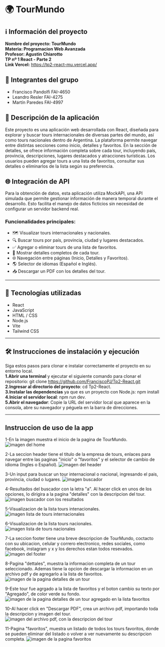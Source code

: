 # 🌍 TourMundo

## ℹ️ Información del proyecto

**Nombre del proyecto: TourMundo**  <br>
**Materia: Programacion Web Avanzada** <br>
**Profesor: Agustin Chiarotto** <br>
**TP nº 1 React - Parte 2**<br>
**Link Vercel:** https://tp2-react-mu.vercel.app/

## 👥 Integrantes del grupo

- Francisco Pandolfi FAI-4650
- Leandro Resler FAI-4275
- Martín Paredes FAI-4997

## 📌 Descripción de la aplicación

Este proyecto es una aplicación web desarrollada con React, diseñada para explorar y buscar tours internacionales de diversas partes del mundo, así como tours nacionales dentro de Argentina. La plataforma permite navegar entre distintas secciones como inicio, detalles y favoritos. En la sección de detalles, se ofrece información completa sobre cada tour, incluyendo país, provincia, descripciones, lugares destacados y atracciones turísticas. Los usuarios pueden agregar tours a una lista de favoritos, consultar sus detalles o eliminarlos de la lista según su preferencia.

## 🌐 Integración de API
Para la obtención de datos, esta aplicación utiliza MockAPI, una API simulada que permite gestionar información de manera temporal durante el desarrollo. Esto facilita el manejo de datos ficticios sin necesidad de configurar un servidor backend real.

### Funcionalidades principales:

- 🗺️ Visualizar tours internacionales y nacionales.
- 🔍 Buscar tours por país, provincia, ciudad y lugares destacados.
- ✅ Agregar o eliminar tours de una lista de favoritos.
- 📄 Mostrar detalles completos de cada tour.
- 🌐 Navegación entre páginas (Inicio, Detalles y Favoritos).
- 🌎 Selector de idiomas (Español e Inglés).
- 📥 Descargar un PDF con los detalles del tour.

---

## 🧪 Tecnologías utilizadas

- React
- JavaScript
- HTML / CSS
- Node.js
- Vite
- Tailwind CSS

---

## 🛠️ Instrucciones de instalación y ejecución
Siga estos pasos para clonar e instalar correctamente el proyecto en su entorno local.<br>
**1.Abrir una terminal** y ejecutar el siguiente comando para clonar el repositorio: git clone https://github.com/FranciscoPJ/Tp2-React.git<br>
**2.Ingresar al directorio del proyecto**: cd Tp2-React.<br>
**3.Instalar las dependencias** ya que es un proyecto con Node.js: npm install<br>
**4.Iniciar el servidor local**: npm run dev.<br>
**5.Abrir el navegador**: Copie la URL del servidor local que aparece en la consola, abre su navegador y péguela en la barra de direcciones.

---

## Instruccion de uso de la app

1-En la imagen muestra el inicio de la pagina de TourMundo.
![imagen del home](./src/assets/images/home.png)

2-La seccion header tiene el titulo de la empresa de tours, enlaces para navegar entre las paginas "inicio" o "favoritos" y el selector de cambio de idioma (Ingles o Español).
![imagen del header](./src/assets/images/header.png)

3-Un input para buscar un tour internacional o nacional, ingresando el pais, provincia, ciudad o lugares.
![imagen buscador](./src/assets/images/buscador.png)

4-Resultados del buscador con la letra "a". Al hacer click en unos de los opciones, lo dirigira a la pagina "detalles" con la descripcion del tour.
![imagen buscador con los resultados](./src/assets/images/resultadosBuscador.png)

5-Visualizacion de la lista tours intenacionales.
![imagen lista de tours internacionales](./src/assets/images/listainternacionales.png)

6-Visualizacion de la lista tours nacionales.
![imagen lista de tours nacionales](./src/assets/images/listanacionales.png)

7-La seccion footer tiene una breve descripcion de TourMundo, coctacto con su ubicacion, celular y correro electronico, redes sociales, como facebook, instagram y x y los derechos estan todos resevados.
![imagen del footer](./src/assets/images/footer.png)

8-Pagina "dettales", muestra la informacion completa de un tour seleccionado. Ademas tiene la opcion de descargar la informacion en un archivo pdf y de agregarlo a la lista de favoritos.
![imagen de la pagina detalles de un tour](./src/assets/images/detalles.png)

9-Este tour fue agrgado a la lista de favoritos y el boton cambio su texto por "Agregado", de color verde su fondo.
![imagen de la pagina detalles de un tour agregado en la lista favoritos](./src/assets/images/detallesAgregado.png)

10-Al hacer click en "Descargar PDF", crea un archivo pdf, importando toda la descripcion y imagen del tour.
![imagen del archivo pdf, con la descripcion del tour](./src/assets/images/pdf.png)

11-Pagina "favoritos", muestra un listado de todos los tours favoritos, donde se pueden eliminar del listado o volver a ver nuevamente su descripcion completa.
![imagen de la pagina favoritos](./src/assets/images/favoritos.png)

<!-- ## Información relevante -->